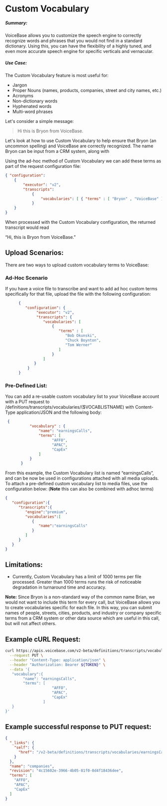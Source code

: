 
# Custom Vocabulary

##### Summary:
VoiceBase allows you to customize the speech engine to correctly recognize words and phrases that you would not find in a standard dictionary. Using this, you can have the flexibility of a highly tuned, and even more accurate speech engine for specific verticals and vernacular.

##### Use Case:
The Custom Vocabulary feature is most useful for:
* Jargon
* Proper Nouns (names, products, companies, street and city names, etc.)
* Acronyms
* Non-dictionary words
* Hyphenated words 
* Multi-word phrases

Let's consider a simple message:

>Hi this is Bryon from VoiceBase.

Let's look at how to use Custom Vocabulary to help ensure that Bryon (an uncommon spelling) and VoiceBase are correctly recognized. The name Bryon can be input from a CRM system, along with 

Using the ad-hoc method of Custom Vocabulary we can add these terms as part of the request configuration file:

```json
{ "configuration": 
	{ 
		"executor": "v2", 
		"transcripts": 
			{
				"vocabularies": [ { "terms" : [ "Bryon" , "VoiceBase" ] } ] 
			} 
	}
}
```

When processed with the Custom Vocabulary configuration, the returned transcript would read

“Hi, this is Bryon from VoiceBase.”

## Upload Scenarios:

There are two ways to upload custom vocabulary terms to VoiceBase:

### Ad-Hoc Scenario 

If you have a voice file to transcribe and want to add ad hoc custom terms specifically for that file, upload the file with the following configuration:
```json
      {
         "configuration": {
              "executor": "v2",
              "transcripts": {
                 "vocabularies": [
                     {
                        "terms" : [
                           "Bob Okunski", 
                           "Chuck Boynton",
                           "Tom Werner"
                        ]
                     }
                 ]
             }
          }
      } 
```

### Pre-Defined List:

You can add a re-usable custom vocabulary list to your VoiceBase account with a PUT request to /definitions/transcripts/vocabularies/($VOCABLISTNAME) with Content-Type application/JSON and the following body:

```json
 {
           "vocabulary" : {
               "name": "earningsCalls",
               "terms": [
                     "AFFO",
                     "APAC",
                     "CapEx"
               ]
           }
       }
```

From this example, the Custom Vocabulary list is named “earningsCalls”, and can be now be used in configurations attached with all media uploads.  To attach a pre-defined custom vocabulary list to media files, use the configuration below:   (**Note** this can also be combined with adhoc terms)

```json
{  
   "configuration":{  
      "transcripts":{  
         "engine":"premium",
         "vocabularies":[  
            {  
               "name":"earningsCalls"
            }
         ]
      }
   }
}
```

## Limitations: 

* Currently, Custom Vocabulary has a limit of 1000 terms per file processed. Greater than 1000 terms runs the risk of noticeable degradation in turnaround time and accuracy.

**Note:** Since Bryon is a non-standard way of the common name Brian, we would not want to include this term for every call, but VoiceBase allows you to create vocabularies specific for each file. In this way, you can submit names of people, streets, cities, products, and industry or company specific terms from a CRM system or other data source which are useful in this call, but will not affect others.


## Example cURL Request:

```bash
curl https://apis.voicebase.com/v2-beta/definitions/transcripts/vocabularies/companies \
  --request PUT \
  --header "Content-Type: application/json" \
  --header "Authorization: Bearer ${TOKEN}" \
  --data '{  
   "vocabulary":{  
        "name": "earningsCalls",
		"terms": [
                     "AFFO",
                     "APAC",
                     "CapEx"
                 ]
   }
}'
```

## Example successful response to PUT request:

```json
{
  "_links": {
    "self": {
      "href": "/v2-beta/definitions/transcripts/vocabularies/earningsCalls"
    }
  },
  "name": "companies",
  "revision": "4c15602e-3966-4b05-81f0-0d4f18436dee",
  "terms": [
    "AFFO",
    "APAC",
    "CapEx"
  ]
}
```
